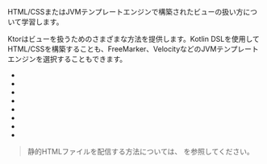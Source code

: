 [//]: # (title: テンプレーティング)

<link-summary>HTML/CSSまたはJVMテンプレートエンジンで構築されたビューの扱い方について学習します。</link-summary>

Ktorはビューを扱うためのさまざまな方法を提供します。Kotlin DSLを使用してHTML/CSSを構築することも、FreeMarker、VelocityなどのJVMテンプレートエンジンを選択することもできます。
* [](server-html-dsl.md)
* [](server-css-dsl.md)
* [](server-freemarker.md)
* [](server-velocity.md)
* [](server-mustache.md)
* [](server-thymeleaf.md)
* [](server-pebble.md)
* [](server-jte.md)

> 静的HTMLファイルを配信する方法については、[](server-static-content.md) を参照してください。